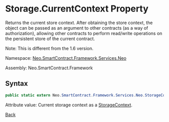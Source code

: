 # Storage.CurrentContext Property

Returns the current store context. After obtaining the store context, the object can be passed as an argument to other contracts (as a way of authorization), allowing other contracts to perform read/write operations on the persistent store of the current contract.

Note: This is different from the 1.6 version.

Namespace: [Neo.SmartContract.Framework.Services.Neo](../../neo.md)

Assembly: Neo.SmartContract.Framework

## Syntax

```c#
public static extern Neo.SmartContract.Framework.Services.Neo.StorageContext CurrentContext {get;}
```

Attribute value: Current storage context as a [StorageContext](../StorageContext.md).



[Back](../Storage.md)
